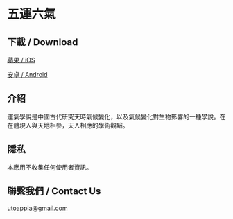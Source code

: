 # 五運六氣

## 下載 / Download
[蘋果 / iOS](https://apps.apple.com/app/%E4%BA%94%E9%81%8B%E5%85%AD%E6%B0%A3/id1274285190)

[安卓 / Android](https://play.google.com/store/apps/details?id=com.wuyunliuqi_mobile)

## 介紹
運氣學說是中國古代研究天時氣候變化，以及氣候變化對生物影響的一種學說。在在體現人與天地相參，天人相應的學術觀點。

## 隱私
本應用不收集任何使用者資訊。

## 聯繫我們 / Contact Us
[utoappia@gmail.com](mailto:utoappia@gmail.com?subject=%E5%AD%90%E5%8D%88%E9%9D%88%E9%BE%9C)
